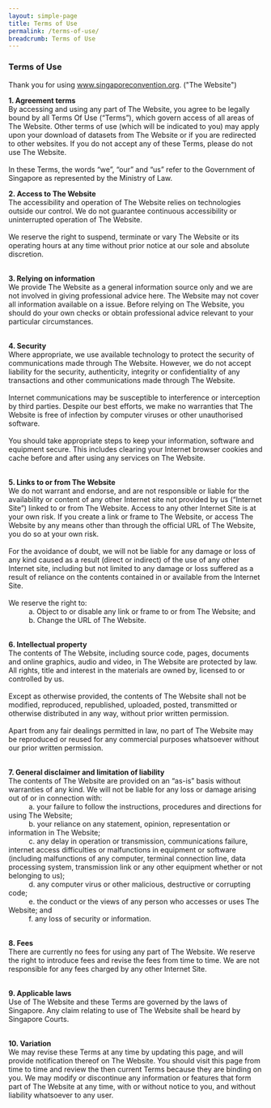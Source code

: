 ```yaml
---
layout: simple-page
title: Terms of Use
permalink: /terms-of-use/
breadcrumb: Terms of Use
---
```

### **Terms of Use**

Thank you for using www.singaporeconvention.org. ("The Website")

<b>1. Agreement terms</b><br>
By accessing and using any part of The Website, you agree to be legally bound by all Terms Of Use (“Terms”), which govern access of all areas of The Website. Other terms of use (which will be indicated to you) may apply upon your download of datasets from The Website or if you are redirected to other websites. If you do not accept any of these Terms, please do not use The Website.<br><br>In these Terms, the words “we”, “our” and “us” refer to the Government of Singapore as represented by the Ministry of Law.<br>

<b>2. Access to The Website</b><br>The accessibility and operation of The Website relies on technologies outside our control. We do not guarantee continuous accessibility or uninterrupted operation of The Website.<br><br>We reserve the right to suspend, terminate or vary The Website or its operating hours at any time without prior notice at our sole and absolute discretion.<br><br>

<b>3. Relying on information</b><br>We provide The Website as a general information source only and we are not involved in giving professional advice here. The Website may not cover all information available on a issue. Before relying on The Website, you should do your own checks or obtain professional advice relevant to your particular circumstances.<br><br>

<b>4. Security</b><br>Where appropriate, we use available technology to protect the security of communications made through The Website. However, we do not accept liability for the security, authenticity, integrity or confidentiality of any transactions and other communications made through The Website.<br><br>Internet communications may be susceptible to interference or interception by third parties. Despite our best efforts, we make no warranties that The Website is free of infection by computer viruses or other unauthorised software.<br><br>You should take appropriate steps to keep your information, software and equipment secure. This includes clearing your Internet browser cookies and cache before and after using any services on The Website.<br><br>

<b>5. Links to or from The Website</b><br>We do not warrant and endorse, and are not responsible or liable for the availability or content of any other Internet site not provided by us (“Internet Site”) linked to or from The Website. Access to any other Internet Site is at your own risk. If you create a link or frame to The Website, or access The Website by any means other than through the official URL of The Website, you do so at your own risk.<br><br>For the avoidance of doubt, we will not be liable for any damage or loss of any kind caused as a result (direct or indirect) of the use of any other Internet site, including but not limited to any damage or loss suffered as a result of reliance on the contents contained in or available from the Internet Site.<br><br>We reserve the right to:<br><span style="margin-left: 40px"> a. Object to or disable any link or frame to or from The Website; and</span><br><span style="margin-left: 40px"> b. Change the URL of The Website.</span><br><br>

<b>6. Intellectual property</b><br>The contents of The Website, including source code, pages, documents and online graphics, audio and video, in The Website are protected by law. All rights, title and interest in the materials are owned by, licensed to or controlled by us.<br><br>Except as otherwise provided, the contents of The Website shall not be modified, reproduced, republished, uploaded, posted, transmitted or otherwise distributed in any way, without prior written permission.<br><br>Apart from any fair dealings permitted in law, no part of The Website may be reproduced or reused for any commercial purposes whatsoever without our prior written permission.<br><br>

<b>7. General disclaimer and limitation of liability</b><br>The contents of The Website are provided on an “as-is” basis without warranties of any kind. We will not be liable for any loss or damage arising out of or in connection with:<br><span style="margin-left: 40px"> a. your failure to follow the instructions, procedures and directions for using The Website;</span><br><span style="margin-left: 40px"> b. your reliance on any statement, opinion, representation or information in The Website;</span><br><span style="margin-left: 40px"> c. any delay in operation or transmission, communications failure, internet access difficulties or malfunctions in equipment or software (including malfunctions of any computer, terminal connection line, data processing system, transmission link or any other equipment whether or not belonging to us);</span><br><span style="margin-left: 40px"> d. any computer virus or other malicious, destructive or corrupting code;</span><br><span style="margin-left: 40px"> e. the conduct or the views of any person who accesses or uses The Website; and</span><br><span style="margin-left: 40px"> f. any loss of security or information.</span><br><br>

<b>8. Fees</b><br>There are currently no fees for using any part of The Website. We reserve the right to introduce fees and revise the fees from time to time. We are not responsible for any fees charged by any other Internet Site.<br><br>

<b>9. Applicable laws</b><br>Use of The Website and these Terms are governed by the laws of Singapore. Any claim relating to use of The Website shall be heard by Singapore Courts.<br><br>

<b>10. Variation</b><br>We may revise these Terms at any time by updating this page, and will provide notification thereof on The Website. You should visit this page from time to time and review the then current Terms because they are binding on you. We may modify or discontinue any information or features that form part of The Website at any time, with or without notice to you, and without liability whatsoever to any user.<br><br>
